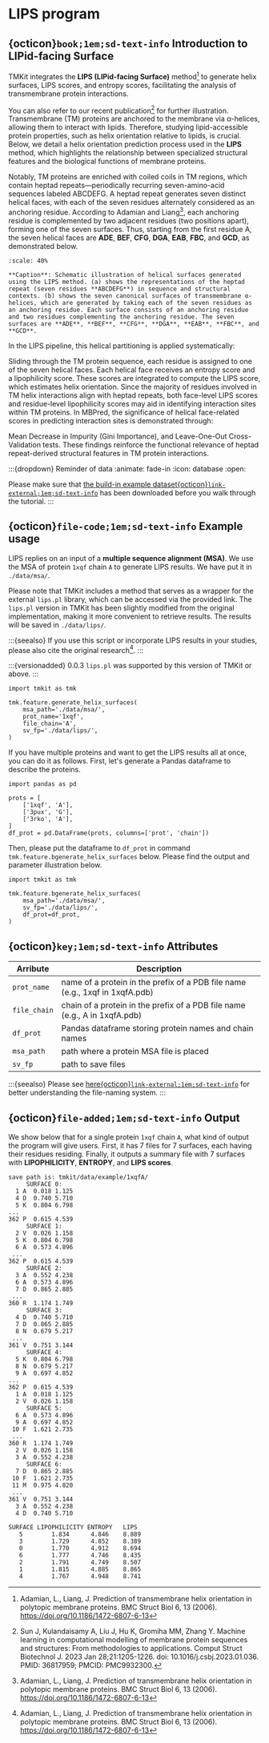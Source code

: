 # LIPS program

## {octicon}`book;1em;sd-text-info` **Introduction to LIPid-facing Surface**
TMKit integrates the **LIPS (LIPid-facing Surface)** method[^1] to generate helix surfaces, LIPS scores, and entropy scores, facilitating the analysis of transmembrane protein interactions.

You can also refer to our recent publication[^2] for further illustration. Transmembrane (TM) proteins are anchored to the membrane via α-helices, allowing them to interact with lipids. Therefore, studying lipid-accessible protein properties, such as helix orientation relative to lipids, is crucial. Below, we detail a helix orientation prediction process used in the **LIPS** method, which highlights the relationship between specialized structural features and the biological functions of membrane proteins.

Notably, TM proteins are enriched with coiled coils in TM regions, which contain heptad repeats—periodically recurring seven-amino-acid sequences labeled ABCDEFG. A heptad repeat generates seven distinct helical faces, with each of the seven residues alternately considered as an anchoring residue. According to Adamian and Liang[^1], each anchoring residue is complemented by two adjacent residues (two positions apart), forming one of the seven surfaces. Thus, starting from the first residue A, the seven helical faces are **ADE**, **BEF**, **CFG**, **DGA**, **EAB**, **FBC**, and **GCD**, as demonstrated below.

```{figure} ../../img/lips.png
:scale: 40%

**Caption**: Schematic illustration of helical surfaces generated using the LIPS method. (a) shows the representations of the heptad repeat (seven residues **ABCDEFG**) in sequence and structural contexts. (b) shows the seven canonical surfaces of transmembrane α-helices, which are generated by taking each of the seven residues as an anchoring residue. Each surface consists of an anchoring residue and two residues complementing the anchoring residue. The seven surfaces are **ADE**, **BEF**, **CFG**, **DGA**, **EAB**, **FBC**, and **GCD**.
```

In the LIPS pipeline, this helical partitioning is applied systematically:

Sliding through the TM protein sequence, each residue is assigned to one of the seven helical faces.
Each helical face receives an entropy score and a lipophilicity score.
These scores are integrated to compute the LIPS score, which estimates helix orientation.
Since the majority of residues involved in TM helix interactions align with heptad repeats, both face-level LIPS scores and residue-level lipophilicity scores may aid in identifying interaction sites within TM proteins. In MBPred, the significance of helical face-related scores in predicting interaction sites is demonstrated through:

Mean Decrease in Impurity (Gini Importance), and
Leave-One-Out Cross-Validation tests.
These findings reinforce the functional relevance of heptad repeat-derived structural features in TM protein interactions.


:::{dropdown} Reminder of data
:animate: fade-in
:icon: database
:open: 

Please make sure that [the build-in example dataset{octicon}`link-external;1em;sd-text-info`](../get_started/example_dataset.md) has been downloaded before you walk through the tutorial.
:::



## {octicon}`file-code;1em;sd-text-info` **Example usage**
LIPS replies on an input of a **multiple sequence alignment (MSA)**. We use the MSA of protein `1xqf` chain `A` to generate LIPS results. We have put it in `./data/msa/`.

Please note that TMKit includes a method that serves as a wrapper for the external `lips.pl` library, which can be accessed via the provided link. The `lips.pl` version in TMKit has been slightly modified from the original implementation, making it more convenient to retrieve results. The results will be saved in `./data/lips/`.

:::{seealso}
If you use this script or incorporate LIPS results in your studies, please also cite the original research[^1].
:::

:::{versionadded} 0.0.3
`lips.pl` was supported by this version of TMKit or above.
:::


```{code} python
import tmkit as tmk

tmk.feature.generate_helix_surfaces(
    msa_path='./data/msa/',
    prot_name='1xqf',
    file_chain='A',
    sv_fp='./data/lips/',
)
```

If you have multiple proteins and want to get the LIPS results all at once, you can do it as follows. First, let's generate a Pandas dataframe to describe the proteins.

```{code} python
import pandas as pd

prots = [
    ['1xqf', 'A'],
    ['3pux', 'G'],
    ['3rko', 'A'],
]
df_prot = pd.DataFrame(prots, columns=['prot', 'chain'])
```

Then, please put the dataframe to `df_prot` in command `tmk.feature.bgenerate_helix_surfaces` below. Please find the output and parameter illustration below.

```{code} python
import tmkit as tmk

tmk.feature.bgenerate_helix_surfaces(
    msa_path='./data/msa/',
    sv_fp='./data/lips/',
    df_prot=df_prot,
)
```



## {octicon}`key;1em;sd-text-info` **Attributes**

| Arribute     | Description                                                                  |
|--------------|------------------------------------------------------------------------------|
| `prot_name`  | name of a protein in the prefix of a PDB file name (e.g., 1xqf in 1xqfA.pdb) |
| `file_chain` | chain of a protein in the prefix of a PDB file name (e.g., A in 1xqfA.pdb)   |
| `df_prot`    | Pandas dataframe storing protein names and chain names                       |
| `msa_path`   | path where a protein MSA file is placed                                      |
| `sv_fp`      | path to save files                                                           |

:::{seealso}
Please see [here{octicon}`link-external;1em;sd-text-info`](../../get_started/feature.md#nomenclature) for better understanding the file-naming system.
:::


## {octicon}`file-added;1em;sd-text-info` **Output**

We show below that for a single protein `1xqf` chain `A`, what kind of output the program will give users. First, it has 7 files for 7 surfaces, each having their residues residing. Finally, it outputs a summary file with 7 surfaces with **LIPOPHILICITY**, **ENTROPY**, and **LIPS scores**.

```{code} python
save path is: tmkit/data/example/1xqfA/
     SURFACE 0:
  1 A  0.018 1.125
  4 D  0.740 5.710
  5 K  0.804 6.798
...
362 P  0.615 4.539
     SURFACE 1:
  2 V  0.026 1.158
  5 K  0.804 6.798
  6 A  0.573 4.896
 ...
362 P  0.615 4.539
     SURFACE 2:
  3 A  0.552 4.238
  6 A  0.573 4.896
  7 D  0.865 2.885
 ...
360 R  1.174 1.749
     SURFACE 3:
  4 D  0.740 5.710
  7 D  0.865 2.885
  8 N  0.679 5.217
 ...
361 V  0.751 3.144
     SURFACE 4:
  5 K  0.804 6.798
  8 N  0.679 5.217
  9 A  0.697 4.852
...
362 P  0.615 4.539
  1 A  0.018 1.125
  2 V  0.026 1.158
     SURFACE 5:
  6 A  0.573 4.896
  9 A  0.697 4.852
 10 F  1.621 2.735
 ...
360 R  1.174 1.749
  2 V  0.026 1.158
  3 A  0.552 4.238
     SURFACE 6:
  7 D  0.865 2.885
 10 F  1.621 2.735
 11 M  0.975 4.820
 ...
361 V  0.751 3.144
  3 A  0.552 4.238
  4 D  0.740 5.710

SURFACE LIPOPHILICITY ENTROPY   LIPS
   5        1.834      4.846    8.889
   3        1.729      4.852    8.389
   0        1.770      4.912    8.694
   6        1.777      4.746    8.435
   2        1.791      4.749    8.507
   1        1.815      4.885    8.865
   4        1.767      4.948    8.741
```




[^1]: Adamian, L., Liang, J. Prediction of transmembrane helix orientation in polytopic membrane proteins. BMC Struct Biol 6, 13 (2006). https://doi.org/10.1186/1472-6807-6-13
[^2]: Sun J, Kulandaisamy A, Liu J, Hu K, Gromiha MM, Zhang Y. Machine learning in computational modelling of membrane protein sequences and structures: From methodologies to applications. Comput Struct Biotechnol J. 2023 Jan 28;21:1205-1226. doi: 10.1016/j.csbj.2023.01.036. PMID: 36817959; PMCID: PMC9932300.

